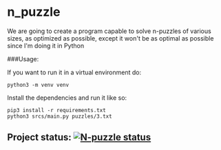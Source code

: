 # n_puzzle
We are going to create a program capable to solve n-puzzles of various sizes, as optimized as possible, 
except it won't be as optimal as possible since I'm doing it in Python


###Usage:

If you want to run it in a virtual environment do:
```shell script
python3 -m venv venv
```

Install the dependencies and run it like so:

```shell script
pip3 install -r requirements.txt
python3 srcs/main.py puzzles/3.txt
```

## Project status: [![N-puzzle status](https://github.com/42pde-bakk/42Cursus)](https://github.com/JaeSeoKim/badge42)
